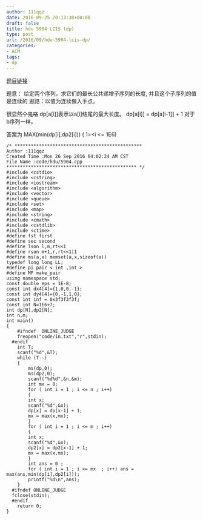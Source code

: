 ```yaml
---
author: 111qqz
date: 2016-09-25 20:13:38+00:00
draft: false
title: hdu 5904 LCIS (dp)
type: post
url: /2016/09/hdu-5904-lcis-dp/
categories:
- ACM
tags:
- dp
---
```


[题目链接](http://acm.hdu.edu.cn/showproblem.php?pid=5904)

题意：
给定两个序列，求它们的最长公共递增子序列的长度, 并且这个子序列的值是连续的
思路：以值为连续做入手点。

很显然<del>个鬼咯</del>
dp[a[i]]表示以a[i]结尾的最大长度。
dp[a[i]] = dp[a[i-1]] + 1
对于b序列一样。

答案为 MAX(min(dp[i],dp2[i])) ( 1=<i <= 1E6)

 

    
    /* ***********************************************
    Author :111qqz
    Created Time :Mon 26 Sep 2016 04:02:24 AM CST
    File Name :code/hdu/5904.cpp
    ************************************************ */
    #include <cstdio>
    #include <cstring>
    #include <iostream>
    #include <algorithm>
    #include <vector>
    #include <queue>
    #include <set>
    #include <map>
    #include <string>
    #include <cmath>
    #include <cstdlib>
    #include <ctime>
    #define fst first
    #define sec second
    #define lson l,m,rt<<1
    #define rson m+1,r,rt<<1|1
    #define ms(a,x) memset(a,x,sizeof(a))
    typedef long long LL;
    #define pi pair < int ,int >
    #define MP make_pair
    using namespace std;
    const double eps = 1E-8;
    const int dx4[4]={1,0,0,-1};
    const int dy4[4]={0,-1,1,0};
    const int inf = 0x3f3f3f3f;
    const int N=1E6+7;
    int dp[N],dp2[N];
    int n,m;
    int main()
    {
    	#ifndef  ONLINE_JUDGE 
    	freopen("code/in.txt","r",stdin);
      #endif
    	int T;
    	scanf("%d",&T);
    	while (T--)
    	{
    	    ms(dp,0);
    	    ms(dp2,0);
    	    scanf("%d%d",&n,&m);
    	    int mx = 0;
    	    for ( int i = 1 ; i <= n ; i++)
    	    {
    		int x;
    		scanf("%d",&x);
    		dp[x] = dp[x-1] + 1;
    		mx = max(x,mx);
    	    }
    	    for ( int i = 1 ; i <= m ; i++)
    	    {
    		int x;
    		scanf("%d",&x);
    		dp2[x] = dp2[x-1] + 1;
    		mx = max(x,mx);
    	    }
    	    int ans = 0 ;
    	    for ( int i = 1 ; i <= mx  ; i++) ans = max(ans,min(dp[i],dp2[i]));
    	    printf("%d\n",ans);
    	}
      #ifndef ONLINE_JUDGE  
      fclose(stdin);
      #endif
        return 0;
    }
    







